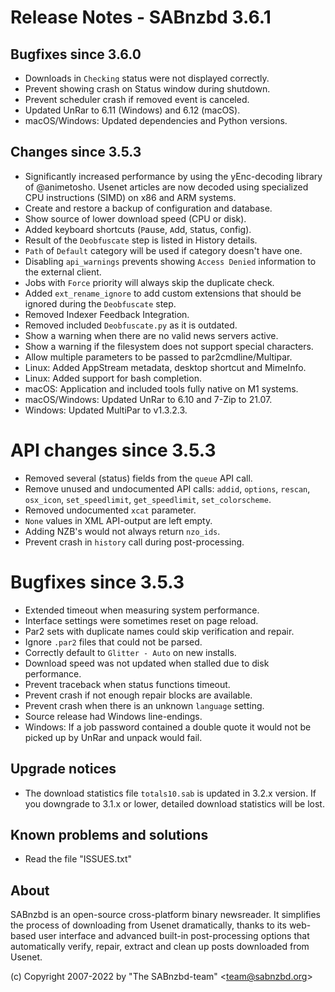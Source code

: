 Release Notes - SABnzbd 3.6.1
=========================================================

## Bugfixes since 3.6.0
- Downloads in `Checking` status were not displayed correctly.
- Prevent showing crash on Status window during shutdown.
- Prevent scheduler crash if removed event is canceled.
- Updated UnRar to 6.11 (Windows) and 6.12 (macOS).
- macOS/Windows: Updated dependencies and Python versions.

## Changes since 3.5.3
- Significantly increased performance by using the yEnc-decoding
  library of @animetosho. Usenet articles are now decoded using
  specialized CPU instructions (SIMD) on x86 and ARM systems.
- Create and restore a backup of configuration and database.
- Show source of lower download speed (CPU or disk).
- Added keyboard shortcuts (`P`ause, `A`dd, `S`tatus, `C`onfig).
- Result of the `Deobfuscate` step is listed in History details.
- `Path` of `Default` category will be used if category doesn't have one.
- Disabling `api_warnings` prevents showing `Access Denied`
  information to the external client.
- Jobs with `Force` priority will always skip the duplicate check.
- Added `ext_rename_ignore` to add custom extensions that should
  be ignored during the `Deobfuscate` step.
- Removed Indexer Feedback Integration.
- Removed included `Deobfuscate.py` as it is outdated.
- Show a warning when there are no valid news servers active.
- Show a warning if the filesystem does not support special characters.
- Allow multiple parameters to be passed to par2cmdline/Multipar.
- Linux: Added AppStream metadata, desktop shortcut and MimeInfo.
- Linux: Added support for bash completion.
- macOS: Application and included tools fully native on M1 systems.
- macOS/Windows: Updated UnRar to 6.10 and 7-Zip to 21.07.
- Windows: Updated MultiPar to v1.3.2.3.

# API changes since 3.5.3
- Removed several (status) fields from the `queue` API call.
- Remove unused and undocumented API calls: `addid`, `options`, `rescan`,
  `osx_icon`, `set_speedlimit`, `get_speedlimit`, `set_colorscheme`.
- Removed undocumented `xcat` parameter.
- `None` values in XML API-output are left empty.
- Adding NZB's would not always return `nzo_ids`.
- Prevent crash in `history` call during post-processing.

# Bugfixes since 3.5.3
- Extended timeout when measuring system performance.
- Interface settings were sometimes reset on page reload.
- Par2 sets with duplicate names could skip verification and repair.
- Ignore `.par2` files that could not be parsed.
- Correctly default to `Glitter - Auto` on new installs.
- Download speed was not updated when stalled due to disk performance.
- Prevent traceback when status functions timeout.
- Prevent crash if not enough repair blocks are available.
- Prevent crash when there is an unknown `language` setting.
- Source release had Windows line-endings.
- Windows: If a job password contained a double quote it
  would not be picked up by UnRar and unpack would fail.

## Upgrade notices
- The download statistics file `totals10.sab` is updated in 3.2.x
  version. If you downgrade to 3.1.x or lower, detailed download
  statistics will be lost.

## Known problems and solutions
- Read the file "ISSUES.txt"

## About
  SABnzbd is an open-source cross-platform binary newsreader.
  It simplifies the process of downloading from Usenet dramatically, thanks
  to its web-based user interface and advanced built-in post-processing options
  that automatically verify, repair, extract and clean up posts downloaded
  from Usenet.

  (c) Copyright 2007-2022 by "The SABnzbd-team" \<team@sabnzbd.org\>
